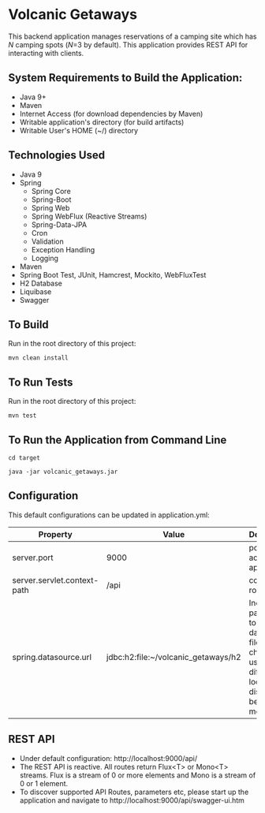 # Volcanic Getaways

This backend application manages reservations of a camping site which has _N_ camping spots (_N_=3 by default).
This application provides REST API for interacting with clients.

## System Requirements to Build the Application:

- Java 9+
- Maven
- Internet Access (for download dependencies by Maven)
- Writable application's directory (for build artifacts)
- Writable User's HOME (~/) directory

## Technologies Used
* Java 9
* Spring 
    * Spring Core
    * Spring-Boot
    * Spring Web
    * Spring WebFlux (Reactive Streams)
    * Spring-Data-JPA 
    * Cron
    * Validation
    * Exception Handling
    * Logging
* Maven
* Spring Boot Test, JUnit, Hamcrest, Mockito, WebFluxTest
* H2 Database
* Liquibase
* Swagger

## To Build
Run in the root directory of this project:
```
mvn clean install
```

## To Run Tests
Run in the root directory of this project:
```
mvn test
```

## To Run the Application from Command Line

```
cd target                      

java -jar volcanic_getaways.jar
```

## Configuration

This default configurations can be updated in application.yml:

Property|Value|Description
--------|-----|-----------
server.port|9000|port to access the application
server.servlet.context-path|/api|context root
spring.datasource.url|jdbc:h2:file:~/volcanic_getaways/h2|Includes path where to store H2 database file. Can be changed to use different location on disk or to be in-memory. 

## REST API

* Under default configuration: http://localhost:9000/api/
* The REST API is reactive. All routes return Flux\<T\> or Mono\<T\> streams. Flux is a stream of 0 or more elements and Mono is a stream of 0 or 1 element.
* To discover supported API Routes, parameters etc, please start up the application and navigate to http://localhost:9000/api/swagger-ui.htm
 